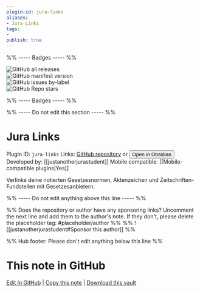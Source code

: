 ```yaml
---
plugin-id: jura-links
aliases:
- Jura Links
tags: 
- 
publish: true
---
```


%% ----- Badges ----- %%

![GitHub all releases](https://img.shields.io/github/downloads/justanotherjurastudent/Jura-Links/total?color=573E7A&logo=github&style=for-the-badge)   
![GitHub manifest version](https://img.shields.io/github/manifest-json/v/justanotherjurastudent/Jura-Links?color=573E7A&logo=github&style=for-the-badge)   
![GitHub issues by-label](https://img.shields.io/github/issues/justanotherjurastudent/Jura-Links/help%20wanted?color=573E7A&logo=github&style=for-the-badge)   
![GitHub Repo stars](https://img.shields.io/github/stars/justanotherjurastudent/Jura-Links?color=573E7A&logo=github&style=for-the-badge)

%% ----- Badges ----- %%

%% ----- Do not edit this section ----- %%

# Jura Links

Plugin ID: `jura-links`
Links: [GitHub repository](https://github.com/justanotherjurastudent/Jura-Links) or [<button id=HH>Open in Obsidian</button>](obsidian://show-plugin?id=jura-links)
Developed by: [[justanotherjurastudent]]
Mobile compatible: [[Mobile-compatible plugins|Yes]]

Verlinke deine notierten Gesetzesnormen, Aktenzeichen und Zeitschriften-Fundstellen mit Gesetzesanbietern.

%% ----- Do not edit anything above this line ----- %% 

%% Does the repository or author have any sponsoring links? Uncomment the next line and add them to the author's note. If they don't, please delete the placeholder tag: #placeholder/author %%
%% ![[justanotherjurastudent#Sponsor this author]] %%

%% Hub footer: Please don't edit anything below this line %%

# This note in GitHub

<span class="git-footer">[Edit In GitHub](https://github.dev/obsidian-community/obsidian-hub/blob/main/02%20-%20Community%20Expansions/02.05%20All%20Community%20Expansions/Plugins/jura-links.md "git-hub-edit-note") | [Copy this note](https://raw.githubusercontent.com/obsidian-community/obsidian-hub/main/02%20-%20Community%20Expansions/02.05%20All%20Community%20Expansions/Plugins/jura-links.md "git-hub-copy-note") | [Download this vault](https://github.com/obsidian-community/obsidian-hub/archive/refs/heads/main.zip "git-hub-download-vault") </span>
